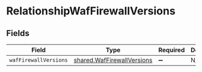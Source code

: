 # RelationshipWafFirewallVersions


## Fields

| Field                                                                    | Type                                                                     | Required                                                                 | Description                                                              |
| ------------------------------------------------------------------------ | ------------------------------------------------------------------------ | ------------------------------------------------------------------------ | ------------------------------------------------------------------------ |
| `wafFirewallVersions`                                                    | [shared.WafFirewallVersions](../../models/shared/waffirewallversions.md) | :heavy_minus_sign:                                                       | N/A                                                                      |